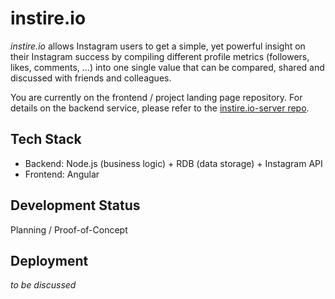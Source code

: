 # instire.io
_instire.io_ allows Instagram users to get a simple, yet powerful insight on their Instagram success by compiling different profile metrics (followers, likes, comments, …) into one single value that can be compared, shared and discussed with friends and colleagues. 

You are currently on the frontend / project landing page repository. For details on the backend service, please refer to the [instire.io-server repo](https://github.com/IggyBlob/instire.io-server).

## Tech Stack
- Backend: Node.js (business logic) + RDB (data storage) + Instagram API
- Frontend: Angular

## Development Status
Planning / Proof-of-Concept

## Deployment
_to be discussed_
